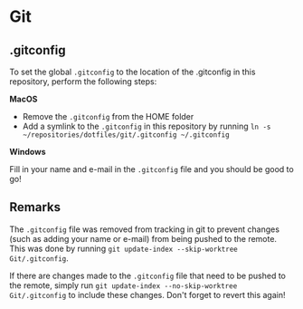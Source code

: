 # Git

## .gitconfig
To set the global `.gitconfig` to the location of the .gitconfig in this repository, perform the following steps:

**MacOS**
- Remove the `.gitconfig` from the HOME folder
- Add a symlink to the `.gitconfig` in this repository by running `ln -s ~/repositories/dotfiles/git/.gitconfig ~/.gitconfig`

**Windows**

Fill in your name and e-mail in the `.gitconfig` file and you should be good to go!

## Remarks
The `.gitconfig` file was removed from tracking in git to prevent changes (such as adding your name or e-mail) from being pushed to the remote. This was done by running `git update-index --skip-worktree Git/.gitconfig`.

If there are changes made to the `.gitconfig` file that need to be pushed to the remote, simply run `git update-index --no-skip-worktree Git/.gitconfig` to include these changes. Don't forget to revert this again!
